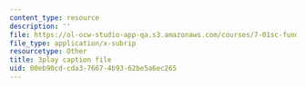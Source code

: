 ```yaml
---
content_type: resource
description: ''
file: https://ol-ocw-studio-app-qa.s3.amazonaws.com/courses/7-01sc-fundamentals-of-biology-fall-2011/00eb90cdcda376674b9362be5a6ec265_BIIWlZqWxKg.srt
file_type: application/x-subrip
resourcetype: Other
title: 3play caption file
uid: 00eb90cd-cda3-7667-4b93-62be5a6ec265
---
```

